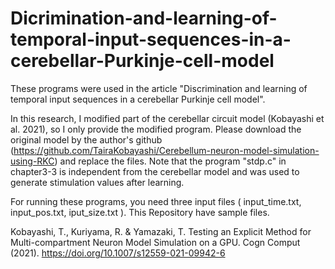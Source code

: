 # Dicrimination-and-learning-of-temporal-input-sequences-in-a-cerebellar-Purkinje-cell-model

These programs were used in the article "Discrimination and learning of temporal input sequences in a cerebellar Purkinje cell model". 

In this research, I modified part of the cerebellar circuit model (Kobayashi et al. 2021), so I only provide the modified program. Please download the original model by the author's github (https://github.com/TairaKobayashi/Cerebellum-neuron-model-simulation-using-RKC) and replace the files. Note that the program "stdp.c" in chapter3-3 is independent from the cerebellar model and was used to generate stimulation values after learning.

For running these programs, you need three input files ( input_time.txt, input_pos.txt, iput_size.txt ). This Repository have sample files.

Kobayashi, T., Kuriyama, R. & Yamazaki, T. Testing an Explicit Method for Multi-compartment Neuron Model Simulation on a GPU. Cogn Comput (2021). https://doi.org/10.1007/s12559-021-09942-6
